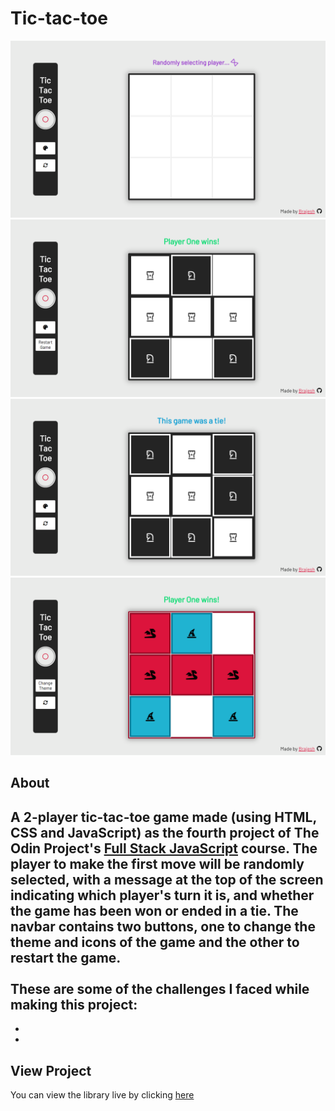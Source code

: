 # Tic-tac-toe
![preview-image1](https://github.com/brajpatel/tic-tac-toe/blob/main/images/preview-image1.png)
![preview-image2](https://github.com/brajpatel/tic-tac-toe/blob/main/images/preview-image2.png)
![preview-image3](https://github.com/brajpatel/tic-tac-toe/blob/main/images/preview-image3.png)
![preview-image4](https://github.com/brajpatel/tic-tac-toe/blob/main/images/preview-image4.png)
## About
A 2-player tic-tac-toe game made (using HTML, CSS and JavaScript) as the fourth project of The Odin Project's [Full Stack JavaScript](https://www.theodinproject.com/lessons/node-path-javascript-tic-tac-toe) course. The player to make the first move will be randomly selected, with a message at the top of the screen indicating which player's turn it is, and whether the game has been won or ended in a tie. The navbar contains two buttons, one to change the theme and icons of the game and the other to restart the game.
<br/><br/>
These are some of the challenges I faced while making this project:
- 
- 
- 
## View Project
You can view the library live by clicking [here](https://brajpatel.github.io/library/)
